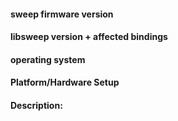 <!---
This form is intended mainly for bug reports and feature requests. 
This is NOT the place to ask for general project help. If you need help, please use the community forum available [here](http://community.scanse.io/).
This text is a "template". Feel free to delete irrelevant sections.
-->

#### sweep firmware version
<!-- What verison of the sweep firmware are you using? -->

#### libsweep version + affected bindings
<!-- What version of the libsweep library are you using? -->
<!-- Does this issue concern libsweep or a specific language binding? -->

#### operating system
<!-- If relevant, list any operating systems you've tested on -->

#### Platform/Hardware Setup
<!-- If relevant, list any details about your platform or hardware setup -->

#### Description:
<!--
Describe the bug or feature request in detail. 
A code snippet, screenshot, and small-test help us understand.
Explain what happened and what you expected to happen.
-->
